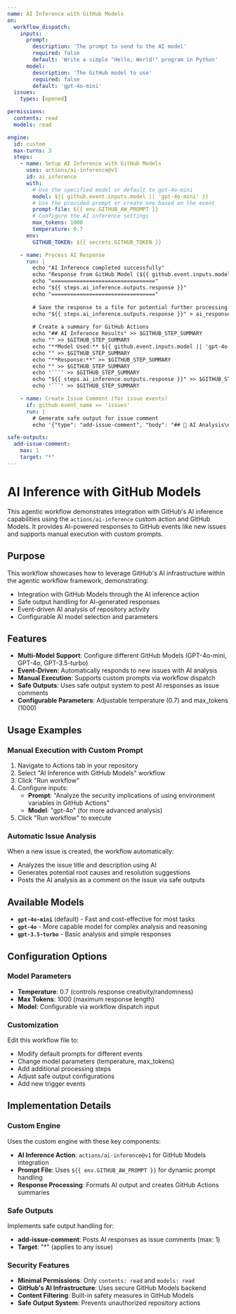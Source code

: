 ```yaml
---
name: AI Inference with GitHub Models
on:
  workflow_dispatch:
    inputs:
      prompt:
        description: 'The prompt to send to the AI model'
        required: false
        default: 'Write a simple "Hello, World!" program in Python'
      model:
        description: 'The GitHub model to use'
        required: false
        default: 'gpt-4o-mini'
  issues:
    types: [opened]

permissions:
  contents: read
  models: read

engine:
  id: custom
  max-turns: 3
  steps:
    - name: Setup AI Inference with GitHub Models
      uses: actions/ai-inference@v1
      id: ai_inference
      with:
        # Use the specified model or default to gpt-4o-mini
        model: ${{ github.event.inputs.model || 'gpt-4o-mini' }}
        # Use the provided prompt or create one based on the event
        prompt-file: ${{ env.GITHUB_AW_PROMPT }}
        # Configure the AI inference settings
        max_tokens: 1000
        temperature: 0.7
      env:
        GITHUB_TOKEN: ${{ secrets.GITHUB_TOKEN }}

    - name: Process AI Response
      run: |
        echo "AI Inference completed successfully"
        echo "Response from GitHub Model (${{ github.event.inputs.model || 'gpt-4o-mini' }}):"
        echo "================================="
        echo "${{ steps.ai_inference.outputs.response }}"
        echo "================================="
        
        # Save the response to a file for potential further processing
        echo "${{ steps.ai_inference.outputs.response }}" > ai_response.txt
        
        # Create a summary for GitHub Actions
        echo "## AI Inference Results" >> $GITHUB_STEP_SUMMARY
        echo "" >> $GITHUB_STEP_SUMMARY
        echo "**Model Used:** ${{ github.event.inputs.model || 'gpt-4o-mini' }}" >> $GITHUB_STEP_SUMMARY
        echo "" >> $GITHUB_STEP_SUMMARY
        echo "**Response:**" >> $GITHUB_STEP_SUMMARY
        echo "" >> $GITHUB_STEP_SUMMARY
        echo '```' >> $GITHUB_STEP_SUMMARY
        echo "${{ steps.ai_inference.outputs.response }}" >> $GITHUB_STEP_SUMMARY
        echo '```' >> $GITHUB_STEP_SUMMARY

    - name: Create Issue Comment (for issue events)
      if: github.event_name == 'issues'
      run: |
        # Generate safe output for issue comment
        echo '{"type": "add-issue-comment", "body": "## 🤖 AI Analysis\n\nI'\''ve analyzed this issue using GitHub'\''s AI models. Here'\''s my assessment:\n\n${{ steps.ai_inference.outputs.response }}\n\n---\n*This response was generated using GitHub Models via the AI Inference action.*"}' >> $GITHUB_AW_SAFE_OUTPUTS

safe-outputs:
  add-issue-comment:
    max: 1
    target: "*"
---
```


# AI Inference with GitHub Models

This agentic workflow demonstrates integration with GitHub's AI inference capabilities using the `actions/ai-inference` custom action and GitHub Models. It provides AI-powered responses to GitHub events like new issues and supports manual execution with custom prompts.

## Purpose

This workflow showcases how to leverage GitHub's AI infrastructure within the agentic workflow framework, demonstrating:
- Integration with GitHub Models through the AI inference action
- Safe output handling for AI-generated responses  
- Event-driven AI analysis of repository activity
- Configurable AI model selection and parameters

## Features

- **Multi-Model Support**: Configure different GitHub Models (GPT-4o-mini, GPT-4o, GPT-3.5-turbo)
- **Event-Driven**: Automatically responds to new issues with AI analysis
- **Manual Execution**: Supports custom prompts via workflow dispatch
- **Safe Outputs**: Uses safe output system to post AI responses as issue comments
- **Configurable Parameters**: Adjustable temperature (0.7) and max_tokens (1000)

## Usage Examples

### Manual Execution with Custom Prompt
1. Navigate to Actions tab in your repository
2. Select "AI Inference with GitHub Models" workflow  
3. Click "Run workflow"
4. Configure inputs:
   - **Prompt**: "Analyze the security implications of using environment variables in GitHub Actions"
   - **Model**: "gpt-4o" (for more advanced analysis)
5. Click "Run workflow" to execute

### Automatic Issue Analysis
When a new issue is created, the workflow automatically:
- Analyzes the issue title and description using AI
- Generates potential root causes and resolution suggestions  
- Posts the AI analysis as a comment on the issue via safe outputs

## Available Models

- **`gpt-4o-mini`** (default) - Fast and cost-effective for most tasks
- **`gpt-4o`** - More capable model for complex analysis and reasoning
- **`gpt-3.5-turbo`** - Basic analysis and simple responses

## Configuration Options

### Model Parameters
- **Temperature**: 0.7 (controls response creativity/randomness)
- **Max Tokens**: 1000 (maximum response length)
- **Model**: Configurable via workflow dispatch input

### Customization
Edit this workflow file to:
- Modify default prompts for different events
- Change model parameters (temperature, max_tokens)  
- Add additional processing steps
- Adjust safe output configurations
- Add new trigger events

## Implementation Details

### Custom Engine
Uses the custom engine with these key components:
- **AI Inference Action**: `actions/ai-inference@v1` for GitHub Models integration
- **Prompt File**: Uses `${{ env.GITHUB_AW_PROMPT }}` for dynamic prompt handling
- **Response Processing**: Formats AI output and creates GitHub Actions summaries

### Safe Outputs
Implements safe output handling for:
- **add-issue-comment**: Posts AI responses as issue comments (max: 1)
- **Target**: "*" (applies to any issue)

### Security Features
- **Minimal Permissions**: Only `contents: read` and `models: read`
- **GitHub's AI Infrastructure**: Uses secure GitHub Models backend
- **Content Filtering**: Built-in safety measures in GitHub Models
- **Safe Output System**: Prevents unauthorized repository actions